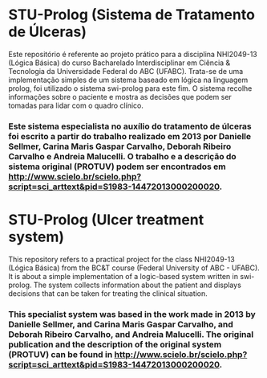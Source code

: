 # STU-Prolog (Sistema de Tratamento de Úlceras)
Este repositório é referente ao projeto prático para a disciplina NHI2049-13 (Lógica Básica) do curso Bacharelado Interdisciplinar em Ciência & Tecnologia da Universidade Federal do ABC (UFABC). Trata-se de uma implementação simples de um sistema baseado em lógica na linguagem prolog, foi utilizado o sistema swi-prolog para este fim. O sistema recolhe informações sobre o paciente e mostra as decisões que podem ser tomadas para lidar com o quadro clínico.  

### Este sistema especialista no auxílio do tratamento de úlceras foi escrito a partir do trabalho realizado em 2013 por Danielle Sellmer, Carina Maris Gaspar Carvalho, Deborah Ribeiro Carvalho e Andreia Malucelli. O trabalho e a descrição do sistema original (PROTUV) podem ser encontrados em http://www.scielo.br/scielo.php?script=sci_arttext&pid=S1983-14472013000200020.

# STU-Prolog (Ulcer treatment system)
This repository refers to a practical project for the class NHI2049-13 (Lógica Básica) from the BC&T course (Federal University of ABC - UFABC). It is about a simple implementation of a logic-based system written in swi-prolog. The system collects information about the patient and displays decisions that can be taken for treating the clinical situation.  

### This specialist system was based in the work made in 2013 by Danielle Sellmer, and Carina Maris Gaspar Carvalho, and Deborah Ribeiro Carvalho, and Andreia Malucelli. The original publication and the description of the original system (PROTUV) can be found in http://www.scielo.br/scielo.php?script=sci_arttext&pid=S1983-14472013000200020.
